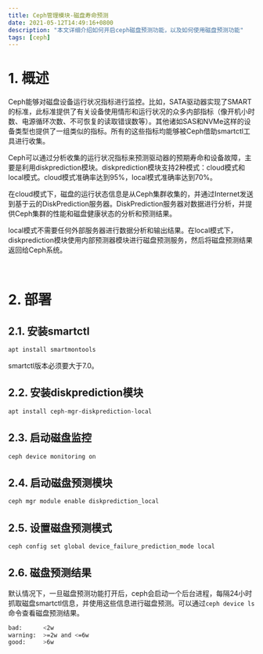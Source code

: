 ```yaml
---
title: Ceph管理模块-磁盘寿命预测
date: 2021-05-12T14:49:16+0800
description: "本文详细介绍如何开启ceph磁盘预测功能，以及如何使用磁盘预测功能"
tags: [ceph]
---
```


# 1. 概述
Ceph能够对磁盘设备运行状况指标进行监控。比如，SATA驱动器实现了SMART的标准，此标准提供了有关设备使用情形和运行状况的众多内部指标（像开机小时数、电源循环次数、不可恢复的读取错误数等）。其他诸如SAS和NVMe这样的设备类型也提供了一组类似的指标。所有的这些指标均能够被Ceph借助smartctl工具进行收集。

Ceph可以通过分析收集的运行状况指标来预测驱动器的预期寿命和设备故障，主要是利用diskprediction模块。diskprediction模块支持2种模式：cloud模式和local模式。cloud模式准确率达到95%，local模式准确率达到70%。

在cloud模式下，磁盘的运行状态信息是从Ceph集群收集的，并通过Internet发送到基于云的DiskPrediction服务器。DiskPrediction服务器对数据进行分析，并提供Ceph集群的性能和磁盘健康状态的分析和预测结果。

local模式不需要任何外部服务器进行数据分析和输出结果。在local模式下，diskprediction模块使用内部预测器模块进行磁盘预测服务，然后将磁盘预测结果返回给Ceph系统。

&nbsp;
&nbsp;
# 2. 部署
## 2.1. 安装smartctl
```bash
apt install smartmontools
```
smartctl版本必须要大于7.0。

## 2.2. 安装diskprediction模块
```bash
apt install ceph-mgr-diskprediction-local
```

## 2.3. 启动磁盘监控
```bash
ceph device monitoring on
```

## 2.4. 启动磁盘预测模块
```bash
ceph mgr module enable diskprediction_local
```

## 2.5. 设置磁盘预测模式
```bash
ceph config set global device_failure_prediction_mode local
```

## 2.6. 磁盘预测结果
默认情况下，一旦磁盘预测功能打开后，ceph会启动一个后台进程，每隔24小时抓取磁盘smartctl信息，并使用这些信息进行磁盘预测。可以通过`ceph device ls`命令查看磁盘预测结果。
```bash
bad:      <2w
warning:  >=2w and <=6w
good:     >6w
```